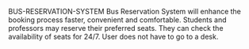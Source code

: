 BUS-RESERVATION-SYSTEM
Bus Reservation System will enhance the booking process faster, convenient and comfortable. Students and professors may reserve their preferred seats. They can check the availability of seats for 24/7. User does not have to go to a desk.
